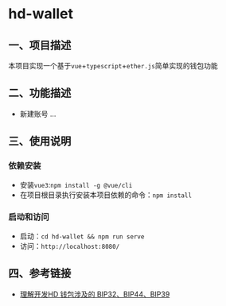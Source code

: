 # hd-wallet

## 一、项目描述 
   本项目实现一个基于`vue`+`typescript`+`ether.js`简单实现的钱包功能


## 二、功能描述

   * 新建账号
    ...


## 三、使用说明

### 依赖安装
 * 安装`vue3`:`npm install -g @vue/cli`
 * 在项目根目录执行安装本项目依赖的命令：`npm install`

### 启动和访问
 * 启动：`cd hd-wallet && npm run serve`
 * 访问：`http://localhost:8080/`


## 四、参考链接
 * [理解开发HD 钱包涉及的 BIP32、BIP44、BIP39](https://learnblockchain.cn/2018/09/28/hdwallet/)